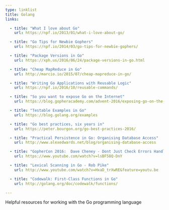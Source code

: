 ```yaml
---
type: linklist
title: Golang
links:

  - title: "What I love about Go"
    url: https://npf.io/2013/01/what-i-love-about-go/

  - title: "Go Tips for Newbie Gophers"
    url: https://npf.io/2014/03/go-tips-for-newbie-gophers/

  - title: "Package Versions in Go"
    url: https://xph.us/2016/06/24/package-versions-in-go.html

  - title: "Cheap MapReduce in Go"
    url: http://marcio.io/2015/07/cheap-mapreduce-in-go/

  - title: "Writing Go Applications with Reusable Logic"
    url: https://npf.io/2016/10/reusable-commands/

  - title: "So you want to expose Go on the Internet"
    url: https://blog.gopheracademy.com/advent-2016/exposing-go-on-the-internet/

  - title: "Testable Examples in Go"
    url: https://blog.golang.org/examples

  - title: "Go best practices, six years in"
    url: https://peter.bourgon.org/go-best-practices-2016/

  - title: "Practical Persistence in Go: Organising Database Access"
    url: http://www.alexedwards.net/blog/organising-database-access

  - title: "GopherCon 2016:  Dave Cheney - Dont Just Check Errors Handle Them Gracefully"
    url: https://www.youtube.com/watch?v=lsBF58Q-DnY

  - title: "Lexical Scanning in Go - Rob Pike"
    url: http://www.youtube.com/watch?v=HxaD_trXwRE&feature=youtu.be

  - title: "Codewalk: First-Class Functions in Go"
    url: http://golang.org/doc/codewalk/functions/

---
```


Helpful resources for working with the Go programming language
